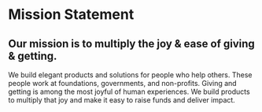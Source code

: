 # Mission Statement

## Our mission is to multiply the joy & ease of giving & getting.

We build elegant products and solutions for people who help others. These people work at foundations, governments, and non-profits. Giving and getting is among the most joyful of human experiences. We build products to multiply that joy and make it easy to raise funds and deliver impact.